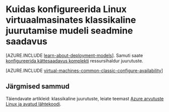 <properties
    pageTitle="Kättesaadavus määrab klassikaline Linux vms | Microsoft Azure'i"
    description="Konfigureerige saadavus seadmine uude või olemasolevasse Linux virtuaalse masina klassikaline juurutamise mudeli Azure portaali ja Azure PowerShelli abil."
    services="virtual-machines-linux"
    documentationCenter=""
    authors="cynthn"
    manager="timlt"
    editor=""
    tags="azure-service-management"/>

<tags
    ms.service="virtual-machines-linux"
    ms.workload="infrastructure-services"
    ms.tgt_pltfrm="vm-linux"
    ms.devlang="na"
    ms.topic="article"
    ms.date="07/12/2016"
    ms.author="cynthn"/>

# <a name="how-to-configure-an-availability-set-for-linux-virtual-machines-in-the-classic-deployment-model"></a>Kuidas konfigureerida Linux virtuaalmasinates klassikaline juurutamise mudeli seadmine saadavus

[AZURE.INCLUDE [learn-about-deployment-models](../../includes/learn-about-deployment-models-classic-include.md)]. Samuti saate [konfigureerida kättesaadavus komplekti](azure-cli-arm-commands.md#azure-availset-commands-to-manage-your-availability-sets) ressursihaldur juurutuste.

[AZURE.INCLUDE [virtual-machines-common-classic-configure-availability](../../includes/virtual-machines-common-classic-configure-availability.md)]


## <a name="next-steps"></a>Järgmised sammud 

Täiendavate artikleid: klassikaline juurutuste, leiate teemast [Azure arvutuste Linux ja avatud lähtekoodi](virtual-machines-linux-opensource-links.md).